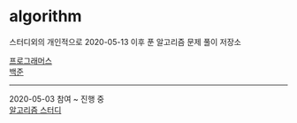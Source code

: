 # algorithm

스터디외의 개인적으로 2020-05-13 이후 푼 알고리즘 문제 풀이 저장소

[프로그래머스](https://programmers.co.kr/)</br>
[백준](https://www.acmicpc.net/)

---

2020-05-03 참여 ~ 진행 중</br>
[알고리즘 스터디](https://github.com/jyb2605/jackkong_algo)
